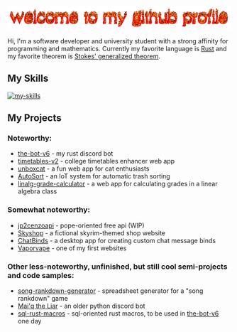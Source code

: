 ![welcome](./welcome-to-my-github-profile.gif)

Hi, I'm a software developer and university student with a strong affinity for programming and mathematics. Currently my favorite language is [Rust](https://www.rust-lang.org/) and my favorite theorem is [Stokes' generalized theorem](https://en.wikipedia.org/wiki/Generalized_Stokes_theorem).

## My Skills

[![my-skills](https://skillicons.dev/icons?i=rust,py,c,cs,dotnet,html,css,js,ts,nodejs,react,remix,angular,tailwind,bootstrap,materialui,express,fastapi,postman,prisma,mongodb,sqlite,postgresql,supabase,raspberrypi,aws,vercel,bash,latex,md)](https://skillicons.dev)

## My Projects

### Noteworthy:

- [the-bot-v6](https://github.com/rootofminus1atu/the-bot-v6) - my rust discord bot
- [timetables-v2](https://github.com/rootofminus1atu/timetables-v2) - college timetables enhancer web app
- [unboxcat](https://github.com/rootofminus1atu/unboxcat) - a fun web app for cat enthusiasts
- [AutoSort](https://github.com/AmethystCash/AutoSort) - an IoT system for automatic trash sorting
- [linalg-grade-calculator](https://github.com/rootofminus1atu/linalg-grade-calculator) - a web app for calculating grades in a linear algebra class

### Somewhat noteworthy:

- [jp2cenzoapi](https://github.com/rootofminus1atu/jp2cenzoapi) - pope-oriented free api (WIP)
- [Skyshop](https://github.com/rootofminus1atu/Skyshop) - a fictional skyrim-themed shop website
- [ChatBinds](https://github.com/rootofminus1atu/ChatBinds) - a desktop app for creating custom chat message binds
- [Vaporvape](https://github.com/rootofminus1atu/Vaporvape) - one of my first websites

### Other less-noteworthy, unfinished, but still cool semi-projects and code samples:

- [song-rankdown-generator](https://github.com/rootofminus1atu/Python-tings/tree/main/Song%20Rankdowns/Sheet%20generator) - spreadsheet generator for a "song rankdown" game
- [Mai'q the Liar](https://github.com/rootofminus1atu/Python-tings/tree/main/Maiq%20bot) - an older python discord bot
- [sql-rust-macros](https://github.com/rootofminus1atu/Rust-tings/blob/main/marco-proc-workspace/hello_macro_derive/src/table_impl.rs) - sql-oriented rust macros, to be used in [the-bot-v6](https://github.com/rootofminus1atu/the-bot-v6) one day

